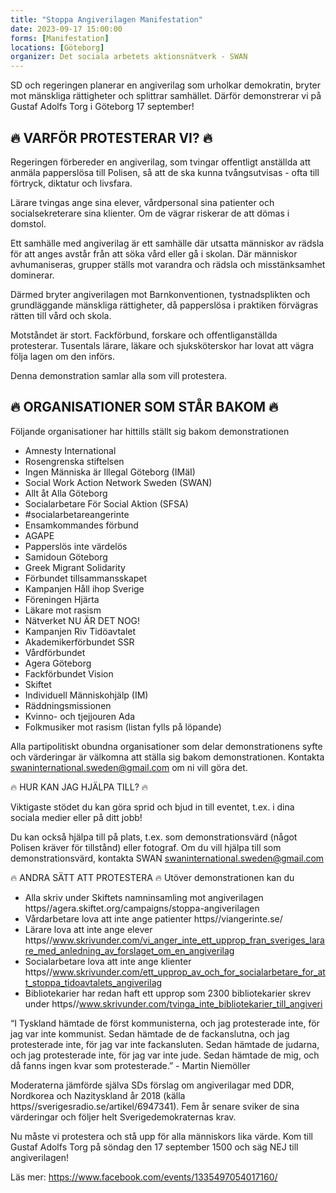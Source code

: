 ```yaml
---
title: "Stoppa Angiverilagen Manifestation"
date: 2023-09-17 15:00:00
forms: [Manifestation]
locations: [Göteborg]
organizer: Det sociala arbetets aktionsnätverk - SWAN
---
```

SD och regeringen planerar en angiverilag som urholkar demokratin, bryter mot mänskliga rättigheter och splittrar samhället. Därför demonstrerar vi på Gustaf Adolfs Torg i Göteborg 17 september!

## 🔥 VARFÖR PROTESTERAR VI? 🔥

Regeringen förbereder en angiverilag, som tvingar offentligt anställda att anmäla papperslösa till Polisen, så att de ska kunna tvångsutvisas - ofta till förtryck, diktatur och livsfara.

Lärare tvingas ange sina elever, vårdpersonal sina patienter och socialsekreterare sina klienter. Om de vägrar riskerar de att dömas i domstol.

Ett samhälle med angiverilag är ett samhälle där utsatta människor av rädsla för att anges avstår från att söka vård eller gå i skolan. Där människor avhumaniseras, grupper ställs mot varandra och rädsla och misstänksamhet dominerar.

Därmed bryter angiverilagen mot Barnkonventionen, tystnadsplikten och grundläggande mänskliga rättigheter, då papperslösa i praktiken förvägras rätten till vård och skola.

Motståndet är stort. Fackförbund, forskare och offentliganställda protesterar. Tusentals lärare, läkare och sjuksköterskor har lovat att vägra följa lagen om den införs.

Denna demonstration samlar alla som vill protestera.

## 🔥 ORGANISATIONER SOM STÅR BAKOM 🔥

Följande organisationer har hittills ställt sig bakom demonstrationen

- Amnesty International
- Rosengrenska stiftelsen
- Ingen Människa är Illegal Göteborg (IMäI)
- Social Work Action Network Sweden (SWAN)
- Allt åt Alla Göteborg
- Socialarbetare För Social Aktion (SFSA)
- #socialarbetareangerinte
- Ensamkommandes förbund
- AGAPE
- Papperslös inte värdelös
- Samidoun Göteborg
- Greek Migrant Solidarity
- Förbundet tillsammansskapet
- Kampanjen Håll ihop Sverige
- Föreningen Hjärta
- Läkare mot rasism
- Nätverket NU ÄR DET NOG!
- Kampanjen Riv Tidöavtalet
- Akademikerförbundet SSR
- Vårdförbundet
- Agera Göteborg
- Fackförbundet Vision
- Skiftet
- Individuell Människohjälp (IM)
- Räddningsmissionen
- Kvinno- och tjejjouren Ada
- Folkmusiker mot rasism 
(listan fylls på löpande)

Alla partipolitiskt obundna organisationer som delar demonstrationens syfte och värderingar är välkomna att ställa sig bakom demonstrationen. Kontakta swaninternational.sweden@gmail.com om ni vill göra det.

🔥 HUR KAN JAG HJÄLPA TILL? 🔥

Viktigaste stödet du kan göra sprid och bjud in till eventet, t.ex. i dina sociala medier eller på ditt jobb!

Du kan också hjälpa till på plats, t.ex. som demonstrationsvärd (något Polisen kräver för tillstånd) eller fotograf. Om du vill hjälpa till som demonstrationsvärd, kontakta SWAN swaninternational.sweden@gmail.com

🔥 ANDRA SÄTT ATT PROTESTERA 🔥
Utöver demonstrationen kan du

- Alla skriv under Skiftets namninsamling mot angiverilagen https//agera.skiftet.org/campaigns/stoppa-angiverilagen
- Vårdarbetare lova att inte ange patienter https//viangerinte.se/
- Lärare lova att inte ange elever https//www.skrivunder.com/vi_anger_inte_ett_upprop_fran_sveriges_larare_med_anledning_av_forslaget_om_en_angiverilag
- Socialarbetare lova att inte ange klienter https//www.skrivunder.com/ett_upprop_av_och_for_socialarbetare_for_att_stoppa_tidoavtalets_angiverilag
- Bibliotekarier har redan haft ett upprop som 2300 bibliotekarier skrev under https//www.skrivunder.com/tvinga_inte_bibliotekarier_till_angiveri

“I Tyskland hämtade de först kommunisterna, och jag protesterade inte, för jag var inte kommunist. Sedan hämtade de de fackanslutna, och jag protesterade inte, för jag var inte fackansluten. Sedan hämtade de judarna, och jag protesterade inte, för jag var inte jude. Sedan hämtade de mig, och då fanns ingen kvar som protesterade.” - Martin Niemöller

Moderaterna jämförde själva SDs förslag om angiverilagar med DDR, Nordkorea och Nazityskland år 2018 (källa https//sverigesradio.se/artikel/6947341). Fem år senare sviker de sina värderingar och följer helt Sverigedemokraternas krav.

Nu måste vi protestera och stå upp för alla människors lika värde. Kom till Gustaf Adolfs Torg på söndag den 17 september 1500 och säg NEJ till angiverilagen!

Läs mer: https://www.facebook.com/events/1335497054017160/
